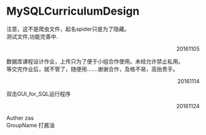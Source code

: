 ﻿# MySQLCurriculumDesign
注意，这不是爬虫文件，起名spider只是为了隐藏。<br>
测试文件,功能完善中.<br>
<p align="right">20161105</p>
数据库课程设计作业，上传只为了便于小组合作使用。未经允许禁止私用。<br>
等交完作业后，就不管了，随便用.......谢谢合作，及格不易，高抬贵手。<br>
<p align="right">20161114</p>
双击GUI_for_SQL运行程序<br>
<p align="right">20161124</p>
Auther   zas<br>
GroupName  打酱油<br>
